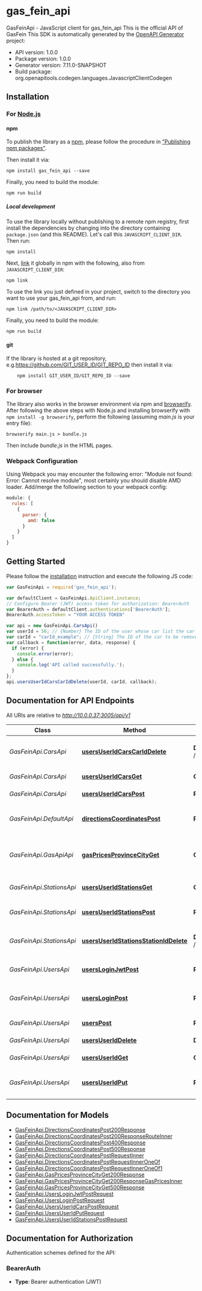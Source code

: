 # gas_fein_api

GasFeinApi - JavaScript client for gas_fein_api
This is the official API of GasFein
This SDK is automatically generated by the [OpenAPI Generator](https://openapi-generator.tech) project:

- API version: 1.0.0
- Package version: 1.0.0
- Generator version: 7.11.0-SNAPSHOT
- Build package: org.openapitools.codegen.languages.JavascriptClientCodegen

## Installation

### For [Node.js](https://nodejs.org/)

#### npm

To publish the library as a [npm](https://www.npmjs.com/), please follow the procedure in ["Publishing npm packages"](https://docs.npmjs.com/getting-started/publishing-npm-packages).

Then install it via:

```shell
npm install gas_fein_api --save
```

Finally, you need to build the module:

```shell
npm run build
```

##### Local development

To use the library locally without publishing to a remote npm registry, first install the dependencies by changing into the directory containing `package.json` (and this README). Let's call this `JAVASCRIPT_CLIENT_DIR`. Then run:

```shell
npm install
```

Next, [link](https://docs.npmjs.com/cli/link) it globally in npm with the following, also from `JAVASCRIPT_CLIENT_DIR`:

```shell
npm link
```

To use the link you just defined in your project, switch to the directory you want to use your gas_fein_api from, and run:

```shell
npm link /path/to/<JAVASCRIPT_CLIENT_DIR>
```

Finally, you need to build the module:

```shell
npm run build
```

#### git

If the library is hosted at a git repository, e.g.https://github.com/GIT_USER_ID/GIT_REPO_ID
then install it via:

```shell
    npm install GIT_USER_ID/GIT_REPO_ID --save
```

### For browser

The library also works in the browser environment via npm and [browserify](http://browserify.org/). After following
the above steps with Node.js and installing browserify with `npm install -g browserify`,
perform the following (assuming *main.js* is your entry file):

```shell
browserify main.js > bundle.js
```

Then include *bundle.js* in the HTML pages.

### Webpack Configuration

Using Webpack you may encounter the following error: "Module not found: Error:
Cannot resolve module", most certainly you should disable AMD loader. Add/merge
the following section to your webpack config:

```javascript
module: {
  rules: [
    {
      parser: {
        amd: false
      }
    }
  ]
}
```

## Getting Started

Please follow the [installation](#installation) instruction and execute the following JS code:

```javascript
var GasFeinApi = require('gas_fein_api');

var defaultClient = GasFeinApi.ApiClient.instance;
// Configure Bearer (JWT) access token for authorization: BearerAuth
var BearerAuth = defaultClient.authentications['BearerAuth'];
BearerAuth.accessToken = "YOUR ACCESS TOKEN"

var api = new GasFeinApi.CarsApi()
var userId = 56; // {Number} The ID of the user whose car list the car will be removed from
var carId = "carId_example"; // {String} The ID of the car to be removed
var callback = function(error, data, response) {
  if (error) {
    console.error(error);
  } else {
    console.log('API called successfully.');
  }
};
api.usersUserIdCarsCarIdDelete(userId, carId, callback);

```

## Documentation for API Endpoints

All URIs are relative to *http://10.0.0.37:3005/api/v1*

Class | Method | HTTP request | Description
------------ | ------------- | ------------- | -------------
*GasFeinApi.CarsApi* | [**usersUserIdCarsCarIdDelete**](docs/CarsApi.md#usersUserIdCarsCarIdDelete) | **DELETE** /users/{userId}/cars/{carId} | Remove a car from a user&#39;s list of cars
*GasFeinApi.CarsApi* | [**usersUserIdCarsGet**](docs/CarsApi.md#usersUserIdCarsGet) | **GET** /users/{userId}/cars | Get all cars of a user
*GasFeinApi.CarsApi* | [**usersUserIdCarsPost**](docs/CarsApi.md#usersUserIdCarsPost) | **POST** /users/{userId}/cars | Add a car to a user
*GasFeinApi.DefaultApi* | [**directionsCoordinatesPost**](docs/DefaultApi.md#directionsCoordinatesPost) | **POST** /directions/coordinates | Get directions with multiple points
*GasFeinApi.GasApiApi* | [**gasPricesProvinceCityGet**](docs/GasApiApi.md#gasPricesProvinceCityGet) | **GET** /gas-prices/{province}/{city} | Get gas prices for a specific province and city
*GasFeinApi.StationsApi* | [**usersUserIdStationsGet**](docs/StationsApi.md#usersUserIdStationsGet) | **GET** /users/{userId}/stations | Get all stations of a user
*GasFeinApi.StationsApi* | [**usersUserIdStationsPost**](docs/StationsApi.md#usersUserIdStationsPost) | **POST** /users/{userId}/stations | Add a station to a user
*GasFeinApi.StationsApi* | [**usersUserIdStationsStationIdDelete**](docs/StationsApi.md#usersUserIdStationsStationIdDelete) | **DELETE** /users/{userId}/stations/{stationId} | Remove a station from a user&#39;s list of stations
*GasFeinApi.UsersApi* | [**usersLoginJwtPost**](docs/UsersApi.md#usersLoginJwtPost) | **POST** /users/login/jwt | Authenticate user using JWT token
*GasFeinApi.UsersApi* | [**usersLoginPost**](docs/UsersApi.md#usersLoginPost) | **POST** /users/login | Authenticate user by email and password
*GasFeinApi.UsersApi* | [**usersPost**](docs/UsersApi.md#usersPost) | **POST** /users | Create a new user
*GasFeinApi.UsersApi* | [**usersUserIdDelete**](docs/UsersApi.md#usersUserIdDelete) | **DELETE** /users/{userId} | Delete a user by ID
*GasFeinApi.UsersApi* | [**usersUserIdGet**](docs/UsersApi.md#usersUserIdGet) | **GET** /users/{userId} | Get a user by ID
*GasFeinApi.UsersApi* | [**usersUserIdPut**](docs/UsersApi.md#usersUserIdPut) | **PUT** /users/{userId} | Update an existing user&#39;s details


## Documentation for Models

 - [GasFeinApi.DirectionsCoordinatesPost200Response](docs/DirectionsCoordinatesPost200Response.md)
 - [GasFeinApi.DirectionsCoordinatesPost200ResponseRouteInner](docs/DirectionsCoordinatesPost200ResponseRouteInner.md)
 - [GasFeinApi.DirectionsCoordinatesPost400Response](docs/DirectionsCoordinatesPost400Response.md)
 - [GasFeinApi.DirectionsCoordinatesPost500Response](docs/DirectionsCoordinatesPost500Response.md)
 - [GasFeinApi.DirectionsCoordinatesPostRequestInner](docs/DirectionsCoordinatesPostRequestInner.md)
 - [GasFeinApi.DirectionsCoordinatesPostRequestInnerOneOf](docs/DirectionsCoordinatesPostRequestInnerOneOf.md)
 - [GasFeinApi.DirectionsCoordinatesPostRequestInnerOneOf1](docs/DirectionsCoordinatesPostRequestInnerOneOf1.md)
 - [GasFeinApi.GasPricesProvinceCityGet200Response](docs/GasPricesProvinceCityGet200Response.md)
 - [GasFeinApi.GasPricesProvinceCityGet200ResponseGasPricesInner](docs/GasPricesProvinceCityGet200ResponseGasPricesInner.md)
 - [GasFeinApi.GasPricesProvinceCityGet500Response](docs/GasPricesProvinceCityGet500Response.md)
 - [GasFeinApi.UsersLoginJwtPostRequest](docs/UsersLoginJwtPostRequest.md)
 - [GasFeinApi.UsersLoginPostRequest](docs/UsersLoginPostRequest.md)
 - [GasFeinApi.UsersUserIdCarsPostRequest](docs/UsersUserIdCarsPostRequest.md)
 - [GasFeinApi.UsersUserIdPutRequest](docs/UsersUserIdPutRequest.md)
 - [GasFeinApi.UsersUserIdStationsPostRequest](docs/UsersUserIdStationsPostRequest.md)


## Documentation for Authorization


Authentication schemes defined for the API:
### BearerAuth

- **Type**: Bearer authentication (JWT)

